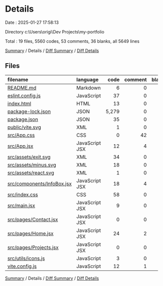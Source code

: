 # Details

Date : 2025-01-27 17:58:13

Directory c:\\Users\\origi\\Dev Projects\\my-portfolio

Total : 19 files,  5560 codes, 53 comments, 36 blanks, all 5649 lines

[Summary](results.md) / Details / [Diff Summary](diff.md) / [Diff Details](diff-details.md)

## Files
| filename | language | code | comment | blank | total |
| :--- | :--- | ---: | ---: | ---: | ---: |
| [README.md](/README.md) | Markdown | 6 | 0 | 4 | 10 |
| [eslint.config.js](/eslint.config.js) | JavaScript | 37 | 0 | 2 | 39 |
| [index.html](/index.html) | HTML | 13 | 0 | 1 | 14 |
| [package-lock.json](/package-lock.json) | JSON | 5,279 | 0 | 1 | 5,280 |
| [package.json](/package.json) | JSON | 35 | 0 | 1 | 36 |
| [public/vite.svg](/public/vite.svg) | XML | 1 | 0 | 0 | 1 |
| [src/App.css](/src/App.css) | CSS | 0 | 42 | 1 | 43 |
| [src/App.jsx](/src/App.jsx) | JavaScript JSX | 12 | 4 | 3 | 19 |
| [src/assets/exit.svg](/src/assets/exit.svg) | XML | 34 | 0 | 1 | 35 |
| [src/assets/minus.svg](/src/assets/minus.svg) | XML | 18 | 0 | 0 | 18 |
| [src/assets/react.svg](/src/assets/react.svg) | XML | 1 | 0 | 0 | 1 |
| [src/components/InfoBox.jsx](/src/components/InfoBox.jsx) | JavaScript JSX | 18 | 4 | 3 | 25 |
| [src/index.css](/src/index.css) | CSS | 58 | 0 | 9 | 67 |
| [src/main.jsx](/src/main.jsx) | JavaScript JSX | 9 | 0 | 2 | 11 |
| [src/pages/Contact.jsx](/src/pages/Contact.jsx) | JavaScript JSX | 0 | 0 | 1 | 1 |
| [src/pages/Home.jsx](/src/pages/Home.jsx) | JavaScript JSX | 24 | 2 | 3 | 29 |
| [src/pages/Projects.jsx](/src/pages/Projects.jsx) | JavaScript JSX | 0 | 0 | 1 | 1 |
| [src/utils/icons.js](/src/utils/icons.js) | JavaScript | 3 | 0 | 1 | 4 |
| [vite.config.js](/vite.config.js) | JavaScript | 12 | 1 | 2 | 15 |

[Summary](results.md) / Details / [Diff Summary](diff.md) / [Diff Details](diff-details.md)